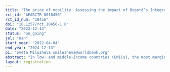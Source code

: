 ```yaml
---
title: "The price of mobility: Assessing the impact of Bogotá’s Integrated System of Transportation (SITP) tariff policies on the well-being of vulnerable populations"
rct_id: "AEARCTR-0010456"
rct_id_num: "10456"
doi: "10.1257/rct.10456-1.0"
date: "2022-12-14"
status: "on_going"
jel: "nan"
start_year: "2022-04-04"
end_year: "2024-12-13"
pi: "Sveta Milusheva smilusheva@worldbank.org"
abstract: "In low- and middle-income countries (LMICs), the most marginalized people often live furthest from the city center and face expensive commutes to access economic opportunities and services. Transit incentives may improve the well-being of of vulnerable populations who otherwise would forgo welfare enhancing trips like healthcare visits and job search opportunities. This study takes advantage of a significant upcoming reform in the transit subsidy policy of Bogotá, which will considerably modify its eligible population, to assess the effects of targeted transit incentives, under imperfect take-up, on mobility, access to healthcare services and job opportunities, as well as effects on overall indicators of well-being such as income, food security and psychological well-being."
layout: registration
---
```


